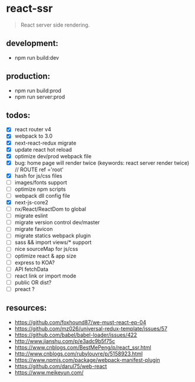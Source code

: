 # react-ssr
> React server side rendering.

## development:
+ npm run build:dev 


## production:
+ npm run build:prod
+ npm run server:prod

## todos:
+ [x] react router v4
+ [x] webpack to 3.0
+ [x] next-react-redux migrate
+ [x] update react hot reload
+ [x] optimize dev/prod webpack file
+ [x] bug: home page will render twice (keywords: react server render twice) // ROUTE ref ='root'
+ [x] hash for js/css files
+ [ ] images/fonts support
+ [ ] optimize npm scripts
+ [ ] webpack dll config file
+ [x] next-js-core2
+ [ ] nx/React/ReactDom to global
+ [ ] migrate eslint
+ [ ] migrate version control dev/master 
+ [ ] migrate favicon
+ [ ] migrate statics webpack plugin
+ [ ] sass && import views/* support
+ [ ] nice sourceMap for js/css
+ [ ] optimize react & app size
+ [ ] express to KOA?
+ [ ] API fetchData
+ [ ] react link or import mode
+ [ ] public OR dist?
+ [ ] preact ?

## resources:
+ https://github.com/foxhound87/we-must-react-ep-04
+ https://github.com/mz026/universal-redux-template/issues/57
+ https://github.com/babel/babel-loader/issues/422
+ http://www.jianshu.com/p/e3adc9b5f75c
+ https://www.cnblogs.com/BestMePeng/p/react_ssr.html
+ http://www.cnblogs.com/rubylouvre/p/5158923.html
+ https://www.npmjs.com/package/webpack-manifest-plugin
+ https://github.com/darul75/web-react
+ https://www.meikeyun.com/